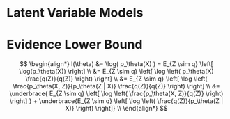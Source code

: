 # Latent Variable Models
# Evidence Lower Bound


$$
\begin{align*}
l(\theta) &= \log( p_\theta(X) ) = E_{Z \sim q} \left[ \log(p_\theta(X)) \right] \\
	&= E_{Z \sim q} \left[ \log \left( p_\theta(X) \frac{q(Z)}{q(Z)} \right) \right] \\
 	&= E_{Z \sim q} \left[ \log \left( \frac{p_\theta(X, Z)}{p_\theta(Z | X)} \frac{q(Z)}{q(Z)} \right) \right] \\
  	&= \underbrace{ E_{Z \sim q} \left[ \log \left( \frac{p_\theta(X, Z)}{q(Z)} \right) \right] } +  \underbrace{E_{Z \sim q} \left[ \log \left( \frac{q(Z)}{p_\theta(Z | X)} \right) \right]} \\
\end{align*}
$$

